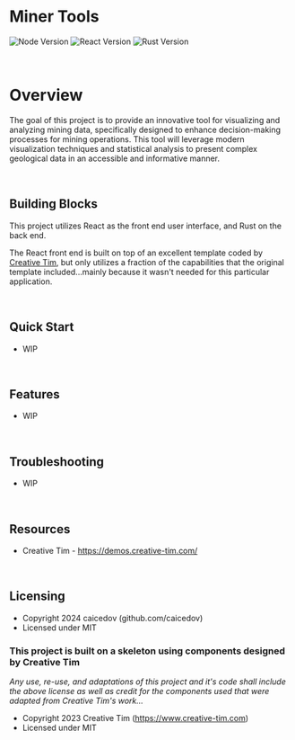 # Miner Tools

![Node Version](https://img.shields.io/badge/nodejs-v20.14.0-success?logo=nodedotjs)
![React Version](https://img.shields.io/badge/react-v18.2.0-informational?logo=react)
![Rust Version](https://img.shields.io/badge/rust-v1.74-nightly?logo=rust&logoColor=dbaf5e&label=rust-nightly&color=orange)

<br>

# Overview

The goal of this project is to provide an innovative tool for visualizing and analyzing mining data, specifically designed to enhance decision-making processes for mining operations. This tool will leverage modern visualization techniques and statistical analysis to present complex geological data in an accessible and informative manner.

<br>

## Building Blocks

This project utilizes React as the front end user interface, and Rust on the back end.

The React front end is built on top of an excellent template coded by <a href="https://www.creative-tim.com">Creative Tim</a>, but only utilizes a fraction of the capabilities that the original template included...mainly because it wasn't needed for this particular application.

<br>

## Quick Start

- WIP

<br>

## Features

- WIP

<br>

## Troubleshooting

- WIP

<br>

## Resources

- Creative Tim - https://demos.creative-tim.com/

<br>

## Licensing

- Copyright 2024 caicedov (github.com/caicedov)
- Licensed under MIT

### This project is built on a skeleton using components designed by Creative Tim

_Any use, re-use, and adaptations of this project and it's code shall include the above license as well as credit for the components used that were adapted from Creative Tim's work..._

- Copyright 2023 Creative Tim (https://www.creative-tim.com)
- Licensed under MIT
